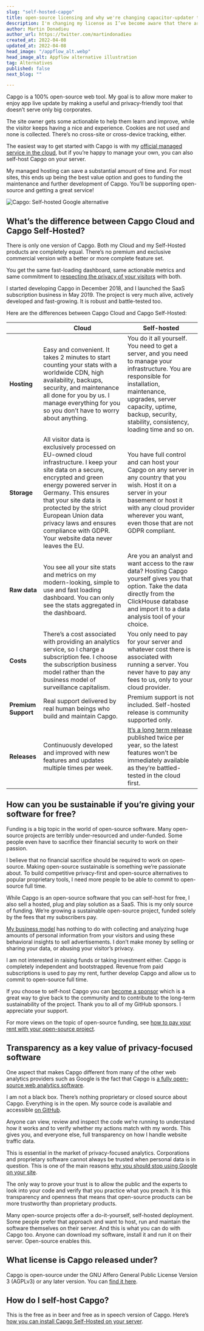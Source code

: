 ```yaml
---
slug: "self-hosted-capgo"
title: open-source licensing and why we're changing capacitor-updater to the LGPL license
description: I'm changing my license as I’ve become aware that there are risks associated with not enougth permissive open-source licenses that corporations that can't use.
author: Martin Donadieu
author_url: https://twitter.com/martindonadieu
created_at: 2022-04-08
updated_at: 2022-04-08
head_image: "/appflow_alt.webp"
head_image_alt: Appflow alternative illustration
tag: Alternatives
published: false
next_blog: ""

---
```

Capgo is a 100% open-source web tool. My goal is to allow more maker to enjoy app live update by making a useful and privacy-friendly tool that doesn’t serve only big corporates.

The site owner gets some actionable to help them learn and improve, while the visitor keeps having a nice and experience. Cookies are not used and none is collected. There’s no cross-site or cross-device tracking, either.

The easiest way to get started with Capgo is with my [official managed service in the cloud](https://capgo.app/), but if you’re happy to manage your own, you can also self-host Capgo on your server.

My managed hosting can save a substantial amount of time and. For most sites, this ends up being the best value option and goes to funding the maintenance and further development of Capgo. You’ll be supporting open-source and getting a great service!

![Capgo: Self-hosted Google alternative](https://capgo.app/assets/images/privacy-focused-web-analytics.webp "Capgo: Self-hosted Google alternative")

## What’s the difference between Capgo Cloud and Capgo Self-Hosted?

There is only one version of Capgo. Both my Cloud and my Self-Hosted products are completely equal. There’s no premium and exclusive commercial version with a better or more complete feature set.

You get the same fast-loading dashboard, same actionable metrics and same commitment to [respecting the privacy of your visitors](https://capgo.app/privacy-focused-web-analytics) with both.

I started developing Capgo in December 2018, and I launched the SaaS subscription business in May 2019. The project is very much alive, actively developed and fast-growing. It is robust and battle-tested too.

Here are the differences between Capgo Cloud and Capgo Self-Hosted:

|   | Cloud | Self-hosted |
| --- | --- | --- |
| **Hosting** | Easy and convenient. It takes 2 minutes to start counting your stats with a worldwide CDN, high availability, backups, security, and maintenance all done for you by us. I manage everything for you so you don’t have to worry about anything. | You do it all yourself. You need to get a server, and you need to manage your infrastructure. You are responsible for installation, maintenance, upgrades, server capacity, uptime, backup, security, stability, consistency, loading time and so on. |
| **Storage** | All visitor data is exclusively processed on EU-owned cloud infrastructure. I keep your site data on a secure, encrypted and green energy powered server in Germany. This ensures that your site data is protected by the strict European Union data privacy laws and ensures compliance with GDPR. Your website data never leaves the EU. | You have full control and can host your Capgo on any server in any country that you wish. Host it on a server in your basement or host it with any cloud provider wherever you want, even those that are not GDPR compliant. |
| **Raw data** | You see all your site stats and metrics on my modern-looking, simple to use and fast loading dashboard. You can only see the stats aggregated in the dashboard. | Are you an analyst and want access to the raw data? Hosting Capgo yourself gives you that option. Take the data directly from the ClickHouse database and import it to a data analysis tool of your choice. |
| **Costs** | There’s a cost associated with providing an analytics service, so I charge a subscription fee. I choose the subscription business model rather than the business model of surveillance capitalism. | You only need to pay for your server and whatever cost there is associated with running a server. You never have to pay any fees to us, only to your cloud provider. |
| **Premium Support** | Real support delivered by real human beings who build and maintain Capgo. | Premium support is not included. Self-hosted release is community supported only. |
| **Releases** | Continuously developed and improved with new features and updates multiple times per week. | [It’s a long term release](https://capgo.app/blog/building-open-source) published twice per year, so the latest features won’t be immediately available as they’re battled-tested in the cloud first. |

## How can you be sustainable if you’re giving your software for free?

Funding is a big topic in the world of open-source software. Many open-source projects are terribly under-resourced and under-funded. Some people even have to sacrifice their financial security to work on their passion.

I believe that no financial sacrifice should be required to work on open-source. Making open-source sustainable is something we’re passionate about. To build competitive privacy-first and open-source alternatives to popular proprietary tools, I need more people to be able to commit to open-source full time.

While Capgo is an open-source software that you can self-host for free, I also sell a hosted, plug and play solution as a SaaS. This is my only source of funding. We’re growing a sustainable open-source project, funded solely by the fees that my subscribers pay.

[My business model](https://capgo.app/about) has nothing to do with collecting and analyzing huge amounts of personal information from your visitors and using these behavioral insights to sell advertisements. I don’t make money by selling or sharing your data, or abusing your visitor’s privacy.

I am not interested in raising funds or taking investment either. Capgo is completely independent and bootstrapped. Revenue from paid subscriptions is used to pay my rent, further develop Capgo and allow us to commit to open-source full time.

If you choose to self-host Capgo you can [become a sponsor](https://github.com/sponsors/capgo) which is a great way to give back to the community and to contribute to the long-term sustainability of the project. Thank you to all of my GitHub sponsors. I appreciate your support.

For more views on the topic of open-source funding, see [how to pay your rent with your open-source project](https://capgo.app/blog/open-source-funding).

## Transparency as a key value of privacy-focused software

One aspect that makes Capgo different from many of the other web analytics providers such as Google is the fact that Capgo is [a fully open-source web analytics software](https://capgo.app/open-source-website-analytics).

I am not a black box. There’s nothing proprietary or closed source about Capgo. Everything is in the open. My source code is available and accessible [on GitHub](https://github.com/capgo/analytics).

Anyone can view, review and inspect the code we’re running to understand how it works and to verify whether my actions match with my words. This gives you, and everyone else, full transparency on how I handle website traffic data.

This is essential in the market of privacy-focused analytics. Corporations and proprietary software cannot always be trusted when personal data is in question. This is one of the main reasons [why you should stop using Google on your site](https://capgo.app/blog/remove-google-analytics).

The only way to prove your trust is to allow the public and the experts to look into your code and verify that you practice what you preach. It is this transparency and openness that means that open-source products can be more trustworthy than proprietary products.

Many open-source projects offer a do-it-yourself, self-hosted deployment. Some people prefer that approach and want to host, run and maintain the software themselves on their server. And this is what you can do with Capgo too. Anyone can download my software, install it and run it on their server. Open-source enables this.

## What license is Capgo released under?

Capgo is open-source under the GNU Affero General Public License Version 3 (AGPLv3) or any later version. You can [find it here](https://github.com/capgo/analytics/blob/master/LICENSE.md).

## How do I self-host Capgo?

This is the free as in beer and free as in speech version of Capgo. Here’s [how you can install Capgo Self-Hosted on your server](https://capgo.app/docs/self-hosting).